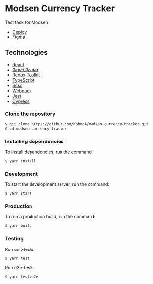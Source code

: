 # Modsen Currency Tracker
Test task for Modsen

- [Deploy](https://develop--lovely-kulfi-27bdef.netlify.app/)
- [Figma](https://www.figma.com/file/ZgtOyDRdvjtUJJ3M9ENwXN/Modsen-Currency-Tracker?node-id=1-1220&t=r17rPqmN38m0Ji9g-0)

## Technologies
- [React](https://react.dev/)
- [React Router](https://reactrouter.com/en/main)
- [Redux Toolkit](https://redux-toolkit.js.org/)
- [TypeScript](https://www.typescriptlang.org/)
- [Scss](https://sass-lang.com/)
- [Webpack](https://webpack.js.org/)
- [Jest](https://jestjs.io/ru/)
- [Cypress](https://www.cypress.io/)

### Clone the repository
```sh
$ git clone https://github.com/KohnoA/modsen-currency-tracker.git
$ cd modsen-currency-tracker
```

### Installing dependencies
To install dependencies, run the command:
```sh
$ yarn install
```

### Development
To start the development server, run the command:
```sh
$ yarn start
```

### Production
To run a production build, run the command:
```sh
$ yarn build
```

### Testing
Run unit-tests:
```sh
$ yarn test
```
Run e2e-tests:
```sh
$ yarn test:e2e
```
